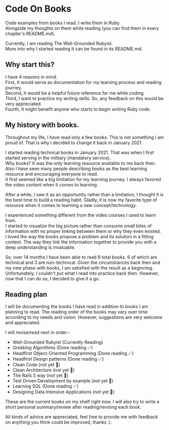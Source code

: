 # Code On Books

Code examples from books I read. I write them in Ruby.  
Alongside my thoughts on them while reading (you can find them in every chapter's README.md).

Currently, I am reading The Well-Grounded Rubyist.  
More into why I started reading it can be found in its README.md.  

## Why start this?
I have 4 reasons in mind.  
First, It would serve as documentation for my learning process and reading journey.  
Second, It would be a helpful future reference for me while coding.  
Third, I want to practice my writing skills. So, any feedback on this would be very appreciated.  
Fourth, It might benefit anyone who starts to begin writing Ruby code.

## My history with books.
Throughout my life, I have read only a few books. This is not something I am proud of. That is why I decided to change it back in January 2021.  

I started reading technical books in January 2021. That was when I first started serving in the military (mandatory service).  
Why books? It was the only learning resource available to me back then. Also I have seen many people describing books as the best learning resource and encouraging everyone to read.  
It first seemed like a big limitation for my learning journey. I always favored the video content when it comes to learning.  

After a while, I saw it as an opportunity rather than a limitation, I thought it is the best time to build a reading habit. 
Gladly, it is now my favorite type of resource when it comes to learning a new concept/technology.  

I experienced something different from the video courses I used to learn from.  
I started to visualize the big picture rather than consume small bites of information with no proper linking between them or why they even existed.  
I loved the way the books propose a problem and its solution in a fitting context. The way they link the information together to provide you with a deep understanding is invaluable. 

So, over 14 months I have been able to read 9 total books. 6 of which are technical and 3 are non-technical. 
Given the circumstances back then and my new phase with books, I am satisfied with the result as a beginning. Unfortunately, I couldn't put what I read into practice back then. 
However, now that I can do so, I decided to give it a go.

## Reading plan

I will be documenting the books I have read in addition to books I am planning to read. 
The reading order of the books may vary over time according to my needs and vision. 
However, suggestions are very welcome and appreciated.

I will revise/read next in order:-
- Well-Grounded Rubyist (Currently Reading)
- Grokking Algorithms (Done reading :white_check_mark:)
- Headfirst Object-Oriented Programming (Done reading :white_check_mark:)
- Headfirst Design patterns (Done reading :white_check_mark:)
- Clean Code (not yet :large_blue_circle:)
- Clean Architecture (not yet :large_blue_circle:)
- The Rails 5 way (not yet :large_blue_circle:)
- Test Driven Development by example (not yet :large_blue_circle:)
- Learning SQL (Done reading :white_check_mark:)
- Designing Data Intensive Applications (not yet :large_blue_circle:)

These are the current books on my shelf right now. I will also try to write a short personal summary/review after reading/revising each book.

All kinds of advice are appreciated, feel free to provide me with feedback on anything you think could be improved, thanks :).

